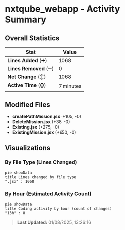 # nxtqube_webapp - Activity Summary 

## Overall Statistics

| Stat                   | Value                                                             |
| ---------------------- | ----------------------------------------------------------------- |
| **Lines Added** (➕)   | 1068                                          |
| **Lines Removed** (➖) | 0                                        |
| **Net Change** (↕)    | 1068                |
| **Active Time** (⌚)   | 7 minutes |


## Modified Files
- **createPathMission.jsx** (+105, -0)
- **DeleteMission.jsx** (+38, -0)
- **Existing.jsx** (+275, -0)
- **ExistingMission.jsx** (+650, -0)

## Visualizations

### By File Type (Lines Changed)

```mermaid
pie showData
title Lines changed by file type
".jsx" : 1068
```

### By Hour (Estimated Activity Count)

```mermaid
pie showData
title Coding activity by hour (count of changes)
"13h" : 8
```


> **Last Updated:** 01/08/2025, 13:26:16